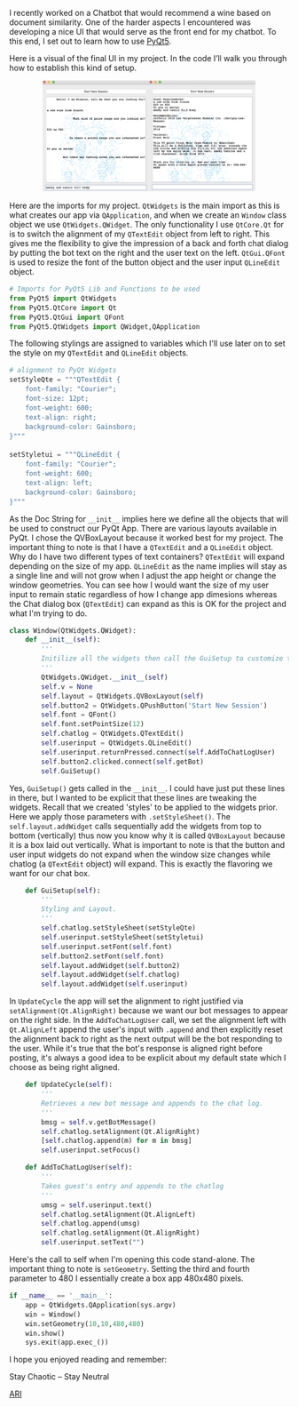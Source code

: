 I recently worked on a Chatbot that would recommend a wine based on document similarity. One of the harder aspects I encountered was developing a nice UI that would serve as the front end for my chatbot. To this end, I set out to learn how to use [PyQt5](https://pypi.org/project/PyQt5/).

Here is a visual of the final UI in my project. In the code I’ll walk you through how to establish this kind of setup.

<p align="center">
  <img height="200" src="../images/winebot1.png"><img height="200" src="../images/winebot2.png">
</p>

Here are the imports for my project. `QtWidgets` is the main import as this is what creates our app via `QApplication`, and when we create an `Window` class object we use `QtWidgets.QWidget`. The only functionality I use `QtCore.Qt` for is to switch the alignment of my `QTextEdit` object from left to right. This gives me the flexibility to give the impression of a back and forth chat dialog by putting the bot text on the right and the user text on the left. `QtGui.QFont` is used to resize the font of the button object and the user input `QLineEdit` object.


```python
# Imports for PyQt5 Lib and Functions to be used
from PyQt5 import QtWidgets
from PyQt5.QtCore import Qt
from PyQt5.QtGui import QFont
from PyQt5.QtWidgets import QWidget,QApplication
```

The following stylings are assigned to variables which I'll use later on to set the style on my `QTextEdit` and `QLineEdit` objects.


```python
# alignment to PyQt Widgets
setStyleQte = """QTextEdit {
    font-family: "Courier"; 
    font-size: 12pt; 
    font-weight: 600; 
    text-align: right;
    background-color: Gainsboro;
}"""

setStyletui = """QLineEdit {
    font-family: "Courier";
    font-weight: 600; 
    text-align: left;
    background-color: Gainsboro;
}"""
```

As the Doc String for `__init__` implies here we define all the objects that will be used to construct our PyQt App. There are various layouts available in PyQt. I chose the QVBoxLayout because it worked best for my project. The important thing to note is that I have a `QTextEdit` and a `QLineEdit` object. Why do I have two different types of text containers? `QTextEdit` will expand depending on the size of my app. `QLineEdit` as the name implies will stay as a single line and will not grow when I adjust the app height or change the window geometries. You can see how I would want the size of my user input to remain static regardless of how I change app dimesions whereas the Chat dialog box (`QTextEdit`) can expand as this is OK for the project and what I'm trying to do.


```python
class Window(QtWidgets.QWidget):
    def __init__(self):
        '''
        Initilize all the widgets then call the GuiSetup to customize them
        '''
        QtWidgets.QWidget.__init__(self)
        self.v = None
        self.layout = QtWidgets.QVBoxLayout(self)
        self.button2 = QtWidgets.QPushButton('Start New Session')
        self.font = QFont()
        self.font.setPointSize(12)
        self.chatlog = QtWidgets.QTextEdit()
        self.userinput = QtWidgets.QLineEdit()
        self.userinput.returnPressed.connect(self.AddToChatLogUser)
        self.button2.clicked.connect(self.getBot)
        self.GuiSetup()
```

Yes, `GuiSetup()` gets called in the `__init__`. I could have just put these lines in there, but I wanted to be explicit that these lines are tweaking the widgets. Recall that we created 'styles' to be applied to the widgets prior. Here we apply those parameters with `.setStyleSheet()`. The `self.layout.addWidget` calls sequentially add the widgets from top to bottom (vertically) thus now you know why it is called `QVBoxLayout` because it is a box laid out vertically. What is important to note is that the button and user input widgets do not expand when the window size changes while chatlog (a `QTextEdit` object) will expand. This is exactly the flavoring we want for our chat box.


```python
    def GuiSetup(self):
        '''
        Styling and Layout.
        '''
        self.chatlog.setStyleSheet(setStyleQte)
        self.userinput.setStyleSheet(setStyletui)
        self.userinput.setFont(self.font)
        self.button2.setFont(self.font)
        self.layout.addWidget(self.button2)
        self.layout.addWidget(self.chatlog)
        self.layout.addWidget(self.userinput)
```

In `UpdateCycle` the app will set the alignment to right justified via `setAlignment(Qt.AlignRight)` because we want our bot messages to appear on the right side. In the `AddToChatLogUser` call, we set the alignment left with `Qt.AlignLeft` append the user's input with `.append` and then explicitly reset the alignment back to right as the next output will be the bot responding to the user. While it's true that the bot's response is aligned right before posting, it's always a good idea to be explicit about my default state which I choose as being right aligned.


```python
    def UpdateCycle(self):
        '''
        Retrieves a new bot message and appends to the chat log.
        '''
        bmsg = self.v.getBotMessage()
        self.chatlog.setAlignment(Qt.AlignRight)
        [self.chatlog.append(m) for m in bmsg]
        self.userinput.setFocus()
```


```python
    def AddToChatLogUser(self):
        '''
        Takes guest's entry and appends to the chatlog
        '''
        umsg = self.userinput.text()
        self.chatlog.setAlignment(Qt.AlignLeft)
        self.chatlog.append(umsg)
        self.chatlog.setAlignment(Qt.AlignRight)
        self.userinput.setText("")
```

Here's the call to self when I'm opening this code stand-alone. The important thing to note is `setGeometry`. Setting the third and fourth parameter to 480 I essentially create a box app 480x480 pixels.


```python
if __name__ == '__main__':
    app = QtWidgets.QApplication(sys.argv)
    win = Window()
    win.setGeometry(10,10,480,480)
    win.show()
    sys.exit(app.exec_())
```
I hope you enjoyed reading and remember:

Stay Chaotic – Stay Neutral

[ARI](mailto:ari.virrey@gmail.com)
